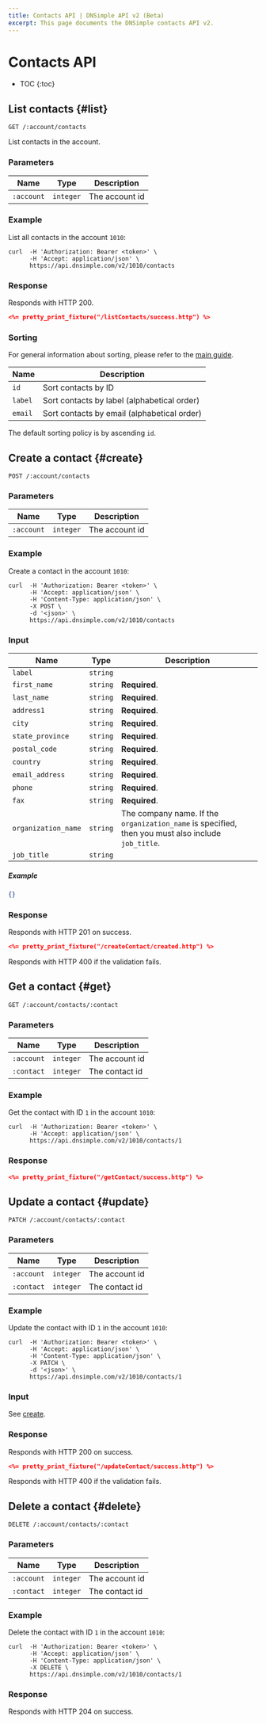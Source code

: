 ```yaml
---
title: Contacts API | DNSimple API v2 (Beta)
excerpt: This page documents the DNSimple contacts API v2.
---
```


# Contacts API

* TOC
{:toc}


## List contacts {#list}

    GET /:account/contacts

List contacts in the account.

### Parameters

Name | Type | Description
-----|------|------------
`:account` | `integer` | The account id

### Example

List all contacts in the account `1010`:

    curl  -H 'Authorization: Bearer <token>' \
          -H 'Accept: application/json' \
          https://api.dnsimple.com/v2/1010/contacts

### Response

Responds with HTTP 200.

~~~json
<%= pretty_print_fixture("/listContacts/success.http") %>
~~~

### Sorting

For general information about sorting, please refer to the [main guide](/v2/#sorting).

Name | Description
-----|------------
`id` | Sort contacts by ID
`label` | Sort contacts by label (alphabetical order)
`email` | Sort contacts by email (alphabetical order)

The default sorting policy is by ascending `id`.

## Create a contact {#create}

    POST /:account/contacts

### Parameters

Name | Type | Description
-----|------|------------
`:account` | `integer` | The account id

### Example

Create a contact in the account `1010`:

    curl  -H 'Authorization: Bearer <token>' \
          -H 'Accept: application/json' \
          -H 'Content-Type: application/json' \
          -X POST \
          -d '<json>' \
          https://api.dnsimple.com/v2/1010/contacts

### Input

Name | Type | Description
-----|------|------------
`label`             | `string` |
`first_name`        | `string` | **Required**.
`last_name`         | `string` | **Required**.
`address1`          | `string` | **Required**.
`city`              | `string` | **Required**.
`state_province`    | `string` | **Required**.
`postal_code`       | `string` | **Required**.
`country`           | `string` | **Required**.
`email_address`     | `string` | **Required**.
`phone`             | `string` | **Required**.
`fax`               | `string` | **Required**.
`organization_name` | `string` | The company name. If the `organization_name` is specified, then you must also include `job_title`.
`job_title`         | `string` |

##### Example

~~~json
{}
~~~

### Response

Responds with HTTP 201 on success.

~~~json
<%= pretty_print_fixture("/createContact/created.http") %>
~~~

Responds with HTTP 400 if the validation fails.


## Get a contact {#get}

    GET /:account/contacts/:contact

### Parameters

Name | Type | Description
-----|------|------------
`:account` | `integer` | The account id
`:contact` | `integer` | The contact id

### Example

Get the contact with ID `1` in the account `1010`:

    curl  -H 'Authorization: Bearer <token>' \
          -H 'Accept: application/json' \
          https://api.dnsimple.com/v2/1010/contacts/1

### Response

~~~json
<%= pretty_print_fixture("/getContact/success.http") %>
~~~


## Update a contact {#update}

    PATCH /:account/contacts/:contact

### Parameters

Name | Type | Description
-----|------|------------
`:account` | `integer` | The account id
`:contact` | `integer` | The contact id

### Example

Update the contact with ID `1` in the account `1010`:

    curl  -H 'Authorization: Bearer <token>' \
          -H 'Accept: application/json' \
          -H 'Content-Type: application/json' \
          -X PATCH \
          -d '<json>' \
          https://api.dnsimple.com/v2/1010/contacts/1

### Input

See [create](#create).

### Response

Responds with HTTP 200 on success.

~~~json
<%= pretty_print_fixture("/updateContact/success.http") %>
~~~

Responds with HTTP 400 if the validation fails.


## Delete a contact {#delete}

    DELETE /:account/contacts/:contact

### Parameters

Name | Type | Description
-----|------|------------
`:account` | `integer` | The account id
`:contact` | `integer` | The contact id

### Example

Delete the contact with ID `1` in the account `1010`:

    curl  -H 'Authorization: Bearer <token>' \
          -H 'Accept: application/json' \
          -H 'Content-Type: application/json' \
          -X DELETE \
          https://api.dnsimple.com/v2/1010/contacts/1

### Response

Responds with HTTP 204 on success.
